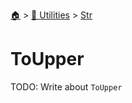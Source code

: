 <!--startTocHeader-->
[🏠](../../README.md) > [🔧 Utilities](../README.md) > [Str](README.md)
# ToUpper
<!--endTocHeader-->

TODO: Write about `ToUpper`

<!--startTocSubTopic-->
<!--endTocSubTopic-->